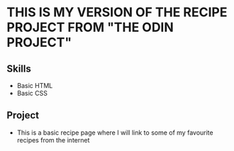# THIS IS MY VERSION OF THE RECIPE PROJECT FROM "THE ODIN PROJECT"

## Skills

- Basic HTML
- Basic CSS

## Project

- This is a basic recipe page where I will link to some of my favourite recipes from the internet